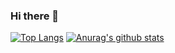 ### Hi there 👋

[![Top Langs](https://github-readme-stats.vercel.app/api/top-langs/?username=NicolasDrapier)](https://github.com/anuraghazra/github-readme-stats)
[![Anurag's github stats](https://github-readme-stats.vercel.app/api?username=NicolasDrapier&count_private=true&show_icons=true&theme=cobalt)](https://github.com/anuraghazra/github-readme-stats)
<!--
**NicolasDrapier/NicolasDrapier** is a ✨ _special_ ✨ repository because its `README.md` (this file) appears on your GitHub profile.

Here are some ideas to get you started:

- 🔭 I’m currently working on ...
- 🌱 I’m currently learning ...
- 👯 I’m looking to collaborate on ...
- 🤔 I’m looking for help with ...
- 💬 Ask me about ...
- 📫 How to reach me: ...
- 😄 Pronouns: ...
- ⚡ Fun fact: ...
-->
